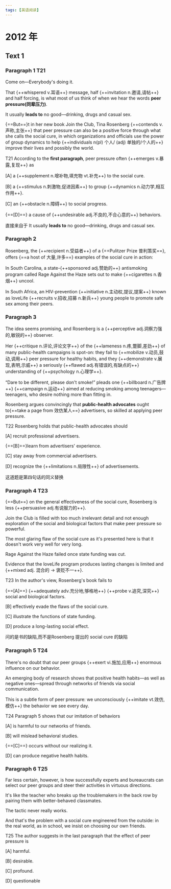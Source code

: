 ```yaml
---
tags: [英语阅读]
---
```


# 2012 年

## Text 1 

### Paragraph 1 T21
Come on—Everybody's doing it.  

That {++whispered v.耳语++} message, half {++invitation n.邀请,请帖++} and half forcing, is what most of us think of when we hear the words **peer pressure(同辈压力)**.  

It usually **leads to** no good—drinking, drugs and casual sex.  

{==But==}t in her new book Join the Club, Tina Rosenberg {++contends v.声称,主张++} that peer pressure can also be a positive force through what she calls the social cure, in which organizations and officials use the power of group dynamics to help {++individuals n(pl) 个人/ (adj) 单独的/个人的++} improve their lives and possibly the world.  

T21 According to the **first paragraph**, peer pressure often {++emerges v.暴露,复现++} as  

[A] a {++supplement n.增补物,填充物 vt.补充++} to the social cure.  

[B] a {++stimulus n.刺激物,促进因素++} to group {++dynamics n.动力学,相互作用++}.  

[C] an {++obstacle n.障碍++} to social progress.  

{==[D]==} a cause of {++undesirable adj.不良的,不合心意的++} behaviors. 

直接来自于 It usually **leads to** no good—drinking, drugs and casual sex.  

### Paragraph 2
Rosenberg, the {++recipient n.受益者++} of a {==Pulitzer Prize 普利策奖==}, offers {==a host of 大量,许多==} examples of the social cure in action:  

In South Carolina, a state-{++sponsored adj.赞助的++} antismoking program called Rage Against the Haze sets out to make {++cigarettes n.香烟++} uncool.  

In South Africa, an HIV-prevention {++initiative n.主动权,提议,提案++} known as loveLife {++recruits v.招收,招募 n.新兵++} young people to promote safe sex among their peers.  

### Paragraph 3

The idea seems promising, and Rosenberg is a {++perceptive adj.洞察力强的,敏锐的++} observer.  

Her {++critique n.评论,评论文字++} of the {++lameness n.疼,蹩脚,差劲++} of many public-health campaigns is spot-on: they fail to {++mobilize v.动员,鼓动,调用++} peer pressure for healthy habits, and they {++demonstrate v.展现,表明,示威++} a seriously {++flawed adj.有错误的,有缺点的++} understanding of {++psychology n.心理学++}.  

“Dare to be different, please don't smoke!” pleads one {++billboard n.广告牌++} {++campaign n.运动++} aimed at reducing smoking among teenagers—teenagers, who desire nothing more than fitting in.  

Rosenberg argues convincingly that **public-health advocates** ought to{==take a page from 效仿某人==} advertisers, so skilled at applying peer pressure.  

T22 Rosenberg holds that public-health advocates should

[A] recruit professional advertisers.

{==[B]==}learn from advertisers' experience.

[C] stay away from commercial advertisers.

[D] recognize the {++limitations n.局限性++} of advertisements.

这道题是第四句话的同义替换 

### Paragraph 4 T23

{==But==} on the general effectiveness of the social cure, Rosenberg is less {++persuasive adj.有说服力的++}.  

Join the Club is filled with too much irrelevant detail and not enough exploration of the social and biological factors that make peer pressure so powerful.  

The most glaring flaw of the social cure as it's presented here is that it doesn't work very well for very long.  

Rage Against the Haze failed once state funding was cut.  

Evidence that the loveLife program produces lasting changes is limited and {++mixed adj. 混合的 -> 褒贬不一++}.  

T23 In the author's view, Rosenberg's book fails to

{==[A]==} {++adequately adv.充分地,够格地++} {++probe v.追究,深究++} social and biological factors.

[B] effectively evade the flaws of the social cure.

[C] illustrate the functions of state funding.

[D] produce a long-lasting social effect.

问的是书的缺陷,而不是Rosenberg 提出的 social cure 的缺陷 

### Paragraph 5 T24
There's no doubt that our peer groups {++exert vi.施加,应用++} enormous influence on our behavior.  

An emerging body of research shows that positive health habits—as well as negative ones—spread through networks of friends via social communication.  

This is a subtle form of peer pressure: we unconsciously {++imitate vt.效仿,模仿++} the behavior we see every day.  

T24 Paragraph 5 shows that our imitation of behaviors

[A] is harmful to our networks of friends.

[B] will mislead behavioral studies.

{==[C]==} occurs without our realizing it.

[D] can produce negative health habits.

### Paragraph 6 T25
Far less certain, however, is how successfully experts and bureaucrats can select our peer groups and steer their activities in virtuous directions.  

It's like the teacher who breaks up the troublemakers in the back row by pairing them with better-behaved classmates.  

The tactic never really works.  

And that's the problem with a social cure engineered from the outside: in the real world, as in school, we insist on choosing our own friends.  

T25 The author suggests in the last paragraph that the effect of peer pressure is

[A] harmful.

[B] desirable.

[C] profound.

[D] questionable